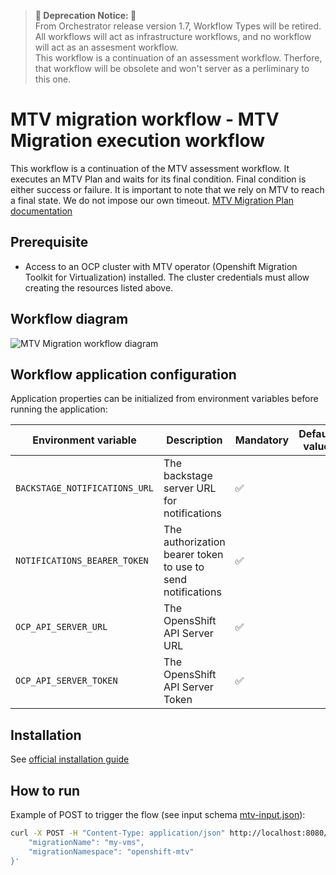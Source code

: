 > **🚨 Deprecation Notice: 🚨**  
> From Orchestrator release version 1.7, Workflow Types will be retired. All workflows will act as infrastructure workflows, and no workflow will act as an assesment workflow. <br>
> This workflow is a continuation of an assessment workflow. Therfore, that workflow will be obsolete and won't server as a perliminary to this one.

# MTV migration workflow - MTV Migration execution workflow
This workflow is a continuation of the MTV assessment workflow. It executes an MTV Plan and waits for its final condition. Final condition is either success or failure. It is important to note that we rely on MTV to reach a final state. We do not impose our own timeout.
[MTV Migration Plan documentation](https://docs.redhat.com/en/documentation/migration_toolkit_for_virtualization/2.6/html/installing_and_using_the_migration_toolkit_for_virtualization/migrating-vms-web-console_mtv#creating-migration-plans-ui)

## Prerequisite
* Access to an OCP cluster with MTV operator (Openshift Migration Toolkit for Virtualization) installed. The cluster credentials must allow creating the resources listed above.

## Workflow diagram
![MTV Migration workflow diagram](https://github.com/rhdhorchestrator/serverless-workflows/blob/main/mtv-migration/mtv.svg?raw=true)

## Workflow application configuration
Application properties can be initialized from environment variables before running the application:

| Environment variable  | Description | Mandatory | Default value |
|-----------------------|-------------|-----------|---------------|
| `BACKSTAGE_NOTIFICATIONS_URL`      | The backstage server URL for notifications | ✅ | |
| `NOTIFICATIONS_BEARER_TOKEN`      | The authorization bearer token to use to send notifications | ✅ | |
| `OCP_API_SERVER_URL`  | The OpensShift API Server URL | ✅ | |
| `OCP_API_SERVER_TOKEN`| The OpensShift API Server Token | ✅ | |

## Installation

See [official installation guide](https://github.com/rhdhorchestrator/serverless-workflows-config/blob/main/docs/main/mtv-migration)

## How to run
Example of POST to trigger the flow (see input schema [mtv-input.json](./schema/mtv-input.json)):
```bash
curl -X POST -H "Content-Type: application/json" http://localhost:8080/mtv-migration -d '{
    "migrationName": "my-vms",
    "migrationNamespace": "openshift-mtv"
}'
```
